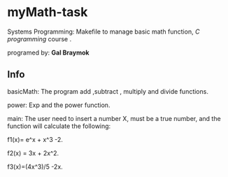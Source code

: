 # myMath-task
Systems Programming: Makefile to manage basic math function, *C programming* course .


programed by: **Gal Braymok**

## Info
basicMath: 
The program add ,subtract , multiply and divide functions.

power: 
Exp and the power function.

main:
The user need to insert a number X, must be a true number, and the function will calculate the following:

f1(x)= e^x + x^3 -2.

f2(x) = 3x + 2x^2.

f3(x)=(4x^3)/5 -2x.



